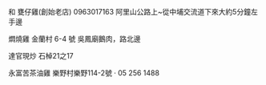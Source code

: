 和 甕仔雞(創始老店) 0963017163 阿里山公路上~從中埔交流道下來大約5分鐘左手邊

燜燒雞 金蘭村 6-4 號
吳鳳廟鵝肉，路北邊

達官現炒 石棹21之17

永富苦茶油雞 樂野村樂野114-2號 · 05 256 1488
